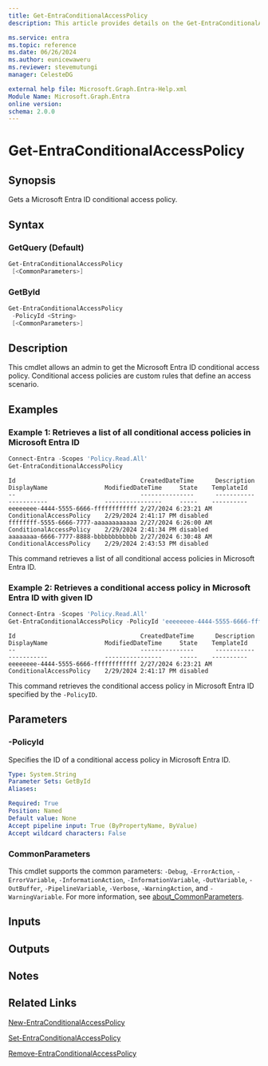```yaml
---
title: Get-EntraConditionalAccessPolicy
description: This article provides details on the Get-EntraConditionalAccessPolicy command.

ms.service: entra
ms.topic: reference
ms.date: 06/26/2024
ms.author: eunicewaweru
ms.reviewer: stevemutungi
manager: CelesteDG

external help file: Microsoft.Graph.Entra-Help.xml
Module Name: Microsoft.Graph.Entra
online version:
schema: 2.0.0
---
```


# Get-EntraConditionalAccessPolicy

## Synopsis

Gets a Microsoft Entra ID conditional access policy.

## Syntax

### GetQuery (Default)

```powershell
Get-EntraConditionalAccessPolicy 
 [<CommonParameters>]
```

### GetById

```powershell
Get-EntraConditionalAccessPolicy 
 -PolicyId <String> 
 [<CommonParameters>]
```

## Description

This cmdlet allows an admin to get the Microsoft Entra ID conditional access policy.
Conditional access policies are custom rules that define an access scenario.

## Examples

### Example 1: Retrieves a list of all conditional access policies in Microsoft Entra ID

```powershell
Connect-Entra -Scopes 'Policy.Read.All'
Get-EntraConditionalAccessPolicy
```

```output
Id                                   CreatedDateTime      Description DisplayName                ModifiedDateTime     State    TemplateId
--                                   ---------------      ----------- -----------                ----------------     -----    ----------
eeeeeeee-4444-5555-6666-ffffffffffff 2/27/2024 6:23:21 AM             ConditionalAccessPolicy    2/29/2024 2:41:17 PM disabled
ffffffff-5555-6666-7777-aaaaaaaaaaaa 2/27/2024 6:26:00 AM             ConditionalAccessPolicy    2/29/2024 2:41:34 PM disabled
aaaaaaaa-6666-7777-8888-bbbbbbbbbbbb 2/27/2024 6:30:48 AM             ConditionalAccessPolicy    2/29/2024 2:43:53 PM disabled
```

This command retrieves a list of all conditional access policies in Microsoft Entra ID.

### Example 2: Retrieves a conditional access policy in Microsoft Entra ID with given ID

```powershell
Connect-Entra -Scopes 'Policy.Read.All'
Get-EntraConditionalAccessPolicy -PolicyId 'eeeeeeee-4444-5555-6666-ffffffffffff'
```

```output
Id                                   CreatedDateTime      Description DisplayName                ModifiedDateTime     State    TemplateId
--                                   ---------------      ----------- -----------                ----------------     -----    ----------
eeeeeeee-4444-5555-6666-ffffffffffff 2/27/2024 6:23:21 AM             ConditionalAccessPolicy    2/29/2024 2:41:17 PM disabled
```

This command retrieves the conditional access policy in Microsoft Entra ID specified by the `-PolicyID`.

## Parameters

### -PolicyId

Specifies the ID of a conditional access policy in Microsoft Entra ID.

```yaml
Type: System.String
Parameter Sets: GetById
Aliases:

Required: True
Position: Named
Default value: None
Accept pipeline input: True (ByPropertyName, ByValue)
Accept wildcard characters: False
```

### CommonParameters

This cmdlet supports the common parameters: `-Debug`, `-ErrorAction`, `-ErrorVariable`, `-InformationAction`, `-InformationVariable`, `-OutVariable`, `-OutBuffer`, `-PipelineVariable`, `-Verbose`, `-WarningAction`, and `-WarningVariable`. For more information, see [about_CommonParameters](https://go.microsoft.com/fwlink/?LinkID=113216).

## Inputs

## Outputs

## Notes

## Related Links

[New-EntraConditionalAccessPolicy](New-EntraConditionalAccessPolicy.md)

[Set-EntraConditionalAccessPolicy](Set-EntraConditionalAccessPolicy.md)

[Remove-EntraConditionalAccessPolicy](Remove-EntraConditionalAccessPolicy.md)

